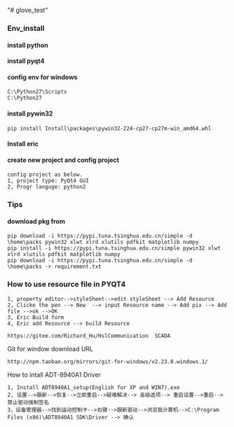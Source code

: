 "# glove_test" 
### Env_install
#### install python
#### install pyqt4
#### config env for windows
```
C:\Python27\Scripts
C:\Python27
```
#### install pywin32
```
pip install Install\packages\pywin32-224-cp27-cp27m-win_amd64.whl
```
#### Install eric
#### create new project and config project
```
config project as below.
1, project type: PyQt4 GUI
2, Progr languge: python2
```
### Tips
#### download pkg from 
```
pip download -i https://pypi.tuna.tsinghua.edu.cn/simple -d \home\packs pywin32 xlwt xlrd xlutils pdfkit matplotlib numpy
pip install -i https://pypi.tuna.tsinghua.edu.cn/simple pywin32 xlwt xlrd xlutils pdfkit matplotlib numpy
pip download -i https://pypi.tuna.tsinghua.edu.cn/simple -d \home\packs -r requirement.txt
```

### How to use resource file in PYQT4
```
1, property editor-->styleSheet-->edit styleSheet --> Add Resource
2, Clicke the pen --> New  --> input Resource name --> Add pix --> Add file -->ok -->OK
3, Eric Build form
4, Eric add Resource --> build Resource
```

```
https://gitee.com/Richard_Hu/HslCommunication  SCADA
```


Git for window download URL 

```
http://npm.taobao.org/mirrors/git-for-windows/v2.23.0.windows.1/
```

How to intall ADT-8940A1 Driver
```
1, Install ADT8940A1_setup(English for XP and WIN7).exe
2, 设置-->跟新-->恢复-->立即重启-->疑难解决--> 高级选项--> 重启设置-->重启--> 禁止驱动强制签名
3，设备管理器-->找到运动控制卡-->右键-->跟新驱动-->浏览我计算机-->C:\Program Files (x86)\ADT8940A1 SDK\Driver --> 确认
```
